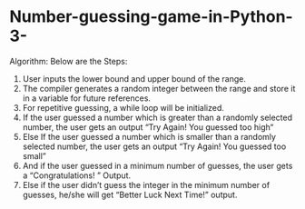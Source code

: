 # Number-guessing-game-in-Python-3-


Algorithm: Below are the Steps:

1. User inputs the lower bound and upper bound of the range.
2. The compiler generates a random integer between the range and store it in a variable for future references.
3. For repetitive guessing, a while loop will be initialized.
4. If the user guessed a number which is greater than a randomly selected number, the user gets an output “Try Again! You guessed too high“
5. Else If the user guessed a number which is smaller than a randomly selected number, the user gets an output “Try Again! You guessed too small”
6. And if the user guessed in a minimum number of guesses, the user gets a “Congratulations! ” Output.
7. Else if the user didn’t guess the integer in the minimum number of guesses, he/she will get “Better Luck Next Time!” output.
